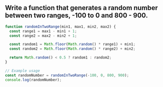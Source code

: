## Write a function that generates a random number between two ranges, -100 to 0 and 800 - 900.

```javascript
function randomInTwoRange(min1, max1, min2, max2) {
  const range1 = max1 - min1 + 1;
  const range2 = max2 - min2 + 1;

  const random1 = Math.floor(Math.random() * range1) + min1;
  const random2 = Math.floor(Math.random() * range2) + min2;

  return Math.random() < 0.5 ? random1 : random2;
}

// Example usage
const randomNumber = randomInTwoRange(-100, 0, 800, 900);
console.log(randomNumber);

```